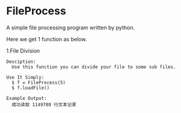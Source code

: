 # FileProcess
A simple file processing program written by python.

Here we get 1 function as below.

1.File Division

    Desciption:
      Use this function you can divide your file to some sub files.
      
    Use It Simply:
      $ f = FileProcess(5)
      $ f.loadFile()
      
    Example Output:
      成功读取 1149780 行文本记录
      
    
    
